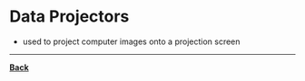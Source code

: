 # Data Projectors
- used to project computer images onto a projection screen

---
**[Back](INTCOMPrelimCh5.md)**
